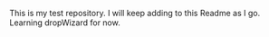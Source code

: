 This is my test repository. I will keep adding to this Readme as I go.
Learning dropWizard for now.
